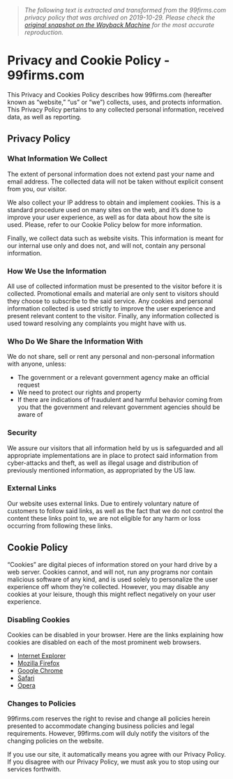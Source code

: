 > *The following text is extracted and transformed from the 99firms.com privacy policy that was archived on 2019-10-29. Please check the [original snapshot on the Wayback Machine](https://web.archive.org/web/20191029173930id_/https%3A//99firms.com/privacy-and-cookie-policy) for the most accurate reproduction.*

# Privacy and Cookie Policy - 99firms.com

This Privacy and Cookies Policy describes how 99firms.com (hereafter known as “website,” “us” or “we”) collects, uses, and protects information. This Privacy Policy pertains to any collected personal information, received data, as well as reporting.

## Privacy Policy

### What Information We Collect

The extent of personal information does not extend past your name and email address. The collected data will not be taken without explicit consent from you, our visitor.

We also collect your IP address to obtain and implement cookies. This is a standard procedure used on many sites on the web, and it’s done to improve your user experience, as well as for data about how the site is used. Please, refer to our Cookie Policy below for more information.

Finally, we collect data such as website visits. This information is meant for our internal use only and does not, and will not, contain any personal information.

### How We Use the Information

All use of collected information must be presented to the visitor before it is collected. Promotional emails and material are only sent to visitors should they choose to subscribe to the said service. Any cookies and personal information collected is used strictly to improve the user experience and present relevant content to the visitor. Finally, any information collected is used toward resolving any complaints you might have with us.

### Who Do We Share the Information With

We do not share, sell or rent any personal and non-personal information with anyone, unless:

  * The government or a relevant government agency make an official request
  * We need to protect our rights and property
  * If there are indications of fraudulent and harmful behavior coming from you that the government and relevant government agencies should be aware of



### Security

We assure our visitors that all information held by us is safeguarded and all appropriate implementations are in place to protect said information from cyber-attacks and theft, as well as illegal usage and distribution of previously mentioned information, as appropriated by the US law.

### External Links

Our website uses external links. Due to entirely voluntary nature of customers to follow said links, as well as the fact that we do not control the content these links point to, we are not eligible for any harm or loss occurring from following these links.

## Cookie Policy

“Cookies” are digital pieces of information stored on your hard drive by a web server. Cookies cannot, and will not, run any programs nor contain malicious software of any kind, and is used solely to personalize the user experience off whom they’re collected. However, you may disable any cookies at your leisure, though this might reflect negatively on your user experience.

### Disabling Cookies

Cookies can be disabled in your browser. Here are the links explaining how cookies are disabled on each of the most prominent web browsers.

  * [Internet Explorer](https://support.microsoft.com/en-in/help/278835/how-to-delete-cookie-files-in-internet-explorer)
  * [Mozilla Firefox](https://support.mozilla.org/en-US/kb/delete-cookies-remove-info-websites-stored)
  * [Google Chrome](https://support.google.com/chrome/answer/95647?co=GENIE.Platform%3DDesktop&hl=en)
  * [Safari](https://support.apple.com/en-mk/guide/safari/sfri11471/mac)
  * [Opera](https://help.opera.com/en/latest/web-preferences/#cookies)



### Changes to Policies

99firms.com reserves the right to revise and change all policies herein presented to accommodate changing business policies and legal requirements. However, 99firms.com will duly notify the visitors of the changing policies on the website.

If you use our site, it automatically means you agree with our Privacy Policy. If you disagree with our Privacy Policy, we must ask you to stop using our services forthwith.
